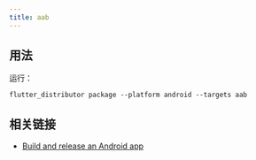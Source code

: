 ```yaml
---
title: aab
---
```


## 用法

运行：

```
flutter_distributor package --platform android --targets aab
```

## 相关链接

- [Build and release an Android app](https://docs.flutter.dev/deployment/android)
